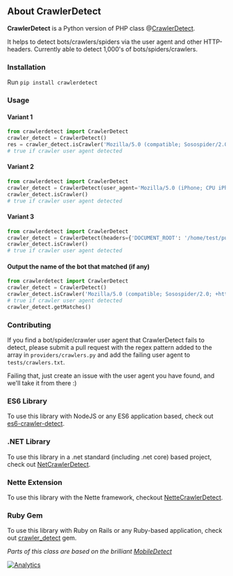 ## About CrawlerDetect

**CrawlerDetect** is a Python version of PHP class @[CrawlerDetect](https://github.com/JayBizzle/Crawler-Detect).

It helps to detect  bots/crawlers/spiders via the user agent and other HTTP-headers. Currently able to detect 1,000's of bots/spiders/crawlers.

### Installation
Run `pip install crawlerdetect`

### Usage

#### Variant 1
```Python
from crawlerdetect import CrawlerDetect
crawler_detect = CrawlerDetect()
res = crawler_detect.isCrawler('Mozilla/5.0 (compatible; Sosospider/2.0; +http://help.soso.com/webspider.htm)')
# true if crawler user agent detected
```

#### Variant 2
```Python
from crawlerdetect import CrawlerDetect
crawler_detect = CrawlerDetect(user_agent='Mozilla/5.0 (iPhone; CPU iPhone OS 7_1 like Mac OS X) AppleWebKit (KHTML, like Gecko) Mobile (compatible; Yahoo Ad monitoring; https://help.yahoo.com/kb/yahoo-ad-monitoring-SLN24857.html)')
crawler_detect.isCrawler()
# true if crawler user agent detected
```

#### Variant 3
```Python
from crawlerdetect import CrawlerDetect
crawler_detect = CrawlerDetect(headers={'DOCUMENT_ROOT': '/home/test/public_html', 'GATEWAY_INTERFACE': 'CGI/1.1', 'HTTP_ACCEPT': '*/*', 'HTTP_ACCEPT_ENCODING': 'gzip, deflate', 'HTTP_CACHE_CONTROL': 'no-cache', 'HTTP_CONNECTION': 'Keep-Alive', 'HTTP_FROM': 'googlebot(at)googlebot.com', 'HTTP_HOST': 'www.test.com', 'HTTP_PRAGMA': 'no-cache', 'HTTP_USER_AGENT': 'Mozilla/5.0 (Macintosh; Intel Mac OS X 10_8_4) AppleWebKit/537.36 (KHTML, like Gecko) Chrome/28.0.1500.71 Safari/537.36', 'PATH': '/bin:/usr/bin', 'QUERY_STRING': 'order=closingDate', 'REDIRECT_STATUS': '200', 'REMOTE_ADDR': '127.0.0.1', 'REMOTE_PORT': '3360', 'REQUEST_METHOD': 'GET', 'REQUEST_URI': '/?test=testing', 'SCRIPT_FILENAME': '/home/test/public_html/index.php', 'SCRIPT_NAME': '/index.php', 'SERVER_ADDR': '127.0.0.1', 'SERVER_ADMIN': 'webmaster@test.com', 'SERVER_NAME': 'www.test.com', 'SERVER_PORT': '80', 'SERVER_PROTOCOL': 'HTTP/1.1', 'SERVER_SIGNATURE': '', 'SERVER_SOFTWARE': 'Apache', 'UNIQUE_ID': 'Vx6MENRxerBUSDEQgFLAAAAAS', 'PHP_SELF': '/index.php', 'REQUEST_TIME_FLOAT': 1461619728.0705, 'REQUEST_TIME': 1461619728})
crawler_detect.isCrawler()
# true if crawler user agent detected
```
#### Output the name of the bot that matched (if any)
```Python
from crawlerdetect import CrawlerDetect
crawler_detect = CrawlerDetect()
crawler_detect.isCrawler('Mozilla/5.0 (compatible; Sosospider/2.0; +http://help.soso.com/webspider.htm)')
# true if crawler user agent detected
crawler_detect.getMatches()
```

### Contributing
If you find a bot/spider/crawler user agent that CrawlerDetect fails to detect, please submit a pull request with the regex pattern added to the array in `providers/crawlers.py` and add the failing user agent to `tests/crawlers.txt`.

Failing that, just create an issue with the user agent you have found, and we'll take it from there :)

### ES6 Library
To use this library with NodeJS or any ES6 application based, check out [es6-crawler-detect](https://github.com/JefferyHus/es6-crawler-detect).

### .NET Library
To use this library in a .net standard (including .net core) based project, check out [NetCrawlerDetect](https://github.com/gplumb/NetCrawlerDetect).

### Nette Extension
To use this library with the Nette framework, checkout [NetteCrawlerDetect](https://github.com/JanGalek/Crawler-Detect).

### Ruby Gem

To use this library with Ruby on Rails or any Ruby-based application, check out [crawler_detect](https://github.com/loadkpi/crawler_detect) gem.

_Parts of this class are based on the brilliant [MobileDetect](https://github.com/serbanghita/Mobile-Detect)_

[![Analytics](https://ga-beacon.appspot.com/UA-72430465-1/Crawler-Detect/readme?pixel)](https://github.com/JayBizzle/Crawler-Detect)

